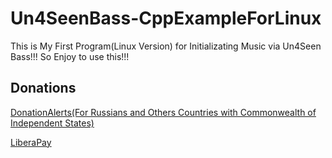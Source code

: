 # Un4SeenBass-CppExampleForLinux
This is My First Program(Linux Version) for Initializating Music via Un4Seen Bass!!! So Enjoy to use this!!!

## Donations

[DonationAlerts(For Russians and Others Countries with Commonwealth of Independent States)](https://donationalerts.com/r/rikkomatsumato)

[LiberaPay](https://liberapay.com/RikkoMatsumatoOfficial/donate)
